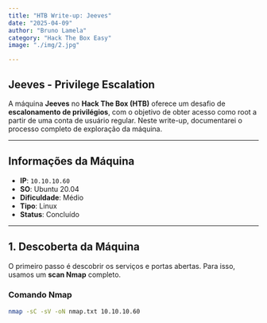 ```yaml
---
title: "HTB Write-up: Jeeves"
date: "2025-04-09"
author: "Bruno Lamela"
category: "Hack The Box Easy"
image: "./img/2.jpg"

---
```

  
## Jeeves - Privilege Escalation

A máquina **Jeeves** no **Hack The Box (HTB)** oferece um desafio de **escalonamento de privilégios**, com o objetivo de obter acesso como root a partir de uma conta de usuário regular. Neste write-up, documentarei o processo completo de exploração da máquina.

---

## Informações da Máquina

- **IP**: `10.10.10.60`
- **SO**: Ubuntu 20.04
- **Dificuldade**: Médio
- **Tipo**: Linux
- **Status**: Concluído

---

## 1. Descoberta da Máquina

O primeiro passo é descobrir os serviços e portas abertas. Para isso, usamos um **scan Nmap** completo.

### Comando Nmap

```bash
nmap -sC -sV -oN nmap.txt 10.10.10.60
